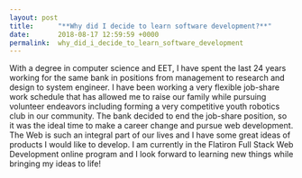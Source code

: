 ```yaml
---
layout: post
title:      "**Why did I decide to learn software development?**"
date:       2018-08-17 12:59:59 +0000
permalink:  why_did_i_decide_to_learn_software_development
---
```



With a degree in computer science and EET, I have spent the last 24 years working for the same bank in positions from management to research and design to system engineer. I have been working a very flexible job-share work schedule that has allowed me to raise our family while pursuing volunteer endeavors including forming a very competitive youth robotics club in our community.  The bank decided to end the job-share position, so it was the ideal time to make a career change and pursue web development. The Web is such an integral part of our lives and I have some great ideas of products I would like to develop.  I am currently in the Flatiron Full Stack Web Development online program and I look forward to learning new things while bringing my ideas to life!
